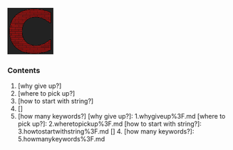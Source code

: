 ![C](../c.png)

### Contents
1. [why give up?]
2. [where to pick up?]
3. [how to start with string?]
4. []
5. [how many keywords?]
[why give up?]: 1.whygiveup%3F.md
[where to pick up?]: 2.wheretopickup%3F.md
[how to start with string?]: 3.howtostartwithstring%3F.md
[] 4.
[how many keywords?]: 5.howmanykeywords%3F.md
